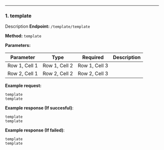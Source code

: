 ---
### 1. template 
Description
**Endpoint:** `/template/template`

**Method:** `template`

**Parameters:**

| Parameter       | Type            | Required        | Description  |
|-----------------|-----------------|-----------------|--------------|
| Row 1, Cell 1   | Row 1, Cell 2   | Row 1, Cell 3   |              |
| Row 2, Cell 1   | Row 2, Cell 2   | Row 2, Cell 3   |              |

**Example request:**
```
template
template 
```
**Example response (If succesful)**: 
```
template 
template 
```
**Example response (If failed)**: 
```
template 
template 
```
